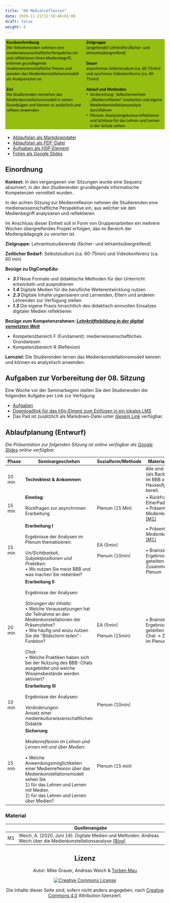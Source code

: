 ```yaml
---
title: "08 Medienreflexion"
date: 2020-11-21T12:59:46+01:00
draft: false
weight: 8
---
```


![](https://raw.githubusercontent.com/Lehrerbildung/Lehrerbildung.github.io/master/GenutzteBilder/Steckbriefe/steckbrief_8.jpg)

* [Ablaufplan als Markdowndatei](https://raw.githubusercontent.com/Lehrerbildung/BKD-github/main/static/mds/8-MedienReflexion.md)
* [Ablaufplan als PDF-Datei](https://github.com/Lehrerbildung/BKD-github/raw/main/content/PDFs/8-MedienReflexion.pdf)
* [Aufgaben als H5P-Element](https://github.com/Lehrerbildung/BKD-github/raw/main/content/h5pElemente/8-MedienReflexion.h5p)
* [Folien als Google Slides]()


## Einordnung 
**Kontext:**
In den vergangenen vier Sitzungen wurde eine Sequenz absolviert, in der den Studierenden grundlegende informatische Kompetenzen vermittelt wurden.

In der achten Sitzung zur Medienreflexion nehmen die Studierenden eine medienwissenschaftliche Perspektive ein, aus welcher sie den Medienbegriff analysieren und reflektieren. 

Im Anschluss dieser Einheit soll in Form von Gruppenarbeiten ein mehrere Wochen übergreifendes Projekt erfolgen, das im Bereich der Medienpädagogik zu verorten ist.

**Zielgruppe:** Lehramtsstudierende (fächer- und lehramtsübergreifend)

**Zeitlicher Bedarf:** Selbststudium (ca. 60-75min) und Videokonferenz (ca. 60 min)

**Bezüge zu DigCompEdu:**
+ ***3.1*** Neue Formate und didaktische Methoden für den Unterricht entwickeln und ausprobieren
+ ***1.4*** Digitale Medien für die berufliche Weiterentwicklung nutzen
+ ***2.3*** Digitale Inhalte organisieren und Lernenden, Eltern und anderen Lehrenden zur Verfügung stellen
+ ***1.3*** Die eigene Praxis hinsichtlich des didaktisch sinnvollen Einsatzes digitaler Medien reflektieren

**Bezüge zum Kompetenzrahmen: *[Lehrkräftebildung in der digital vernetzten Welt](http://www.lehrerbildungsverbund-niedersachsen.de/index.php?s=KompetenzrahmenLehrkraeftebildunginderdigitalvernetztenWelt)*** 
+  Kompetenzbereich F (Fundament): medienwissenschaftliches Grundwissen
+  Kompetenzbereich R (Reflexion)

**Lernziel:** 
Die Studierenden lernen das Medienkonstellationsmodell kennen und können es analystisch anwenden.

## Aufgaben zur Vorbereitung der 08. Sitzung


Eine Woche vor der Seminarbeginn stellen Sie den Studierenden die folgenden  Aufgabe per Link zur Verfügung

* [Aufgaben](https://lehrerbildung.github.io/4_die_sitzungen/f_aufgaben/)
* [Downloadlink für das h5p-Elment zum Einfügen in ein lokales LMS](https://github.com/Lehrerbildung/BKD-github/raw/main/content/h5pElemente/8-medienreflexion.h5p)
* Das Pad ist zusätzlich als Markdown-Datei unter [diesem Link](https://pad.gwdg.de/s/RG91FHjTY#) verfügbar.

## Ablaufplanung (Entwurf)

*Die Präsentation zur folgenden Sitzung ist online verfügbar als [Google Slides](https://docs.google.com/presentation/d/1zUtHXd4MZWBcsZ0RzDAHnm9L8quf6XmOXw7BbT0hN2U/edit?usp=sharing) online verfügbar.*



| Phase | Seminargeschehen | Sozialform/Methode | Material & Anmerkungen |
| -------- | -------- | -------- | -------- |
| 10 min |  **Techniktest & Ankommen** |  |Alle sind bei Rocket.Chat (als Backup), in Stud.IP und im BBB online. Handy und Hausaufgaben liegen bereit.  |
| 15 min | **Einstieg**: <br></br> Rückfragen zur asynchronen Erarbeitung <br></br> |Plenum (15 Min) |   • Rückfragen werden via EtherPad gesammelt <br> • Präsentation *Medienkonstellationsmodell* [[M1]](https://mediastudies.hypotheses.org/2361) |
| 15 min | **Erarbeitung I** <br></br> Ergebnisse der Analysen im Plenum thematisieren: <br></br> *Un/Sichtbarkeit, Subjektpositionen und Praktiken:* <br> • Wo nutzen Sie meist BBB und was machen Sie nebenbei?| EA (5min) <br></br>Plenum (10min) |• Präsentation *Medienkonstellationsmodell* [[M1]](https://mediastudies.hypotheses.org/2361) <br></br> • Brainstorming alleine; Ergebnissicherung in den geteilten Notizen -> Zusammenführung im Plenum|
| 20 min |  **Erarbeitung II** <br></br> Ergebnisse der Analysen: <br></br> *Störungen der Inhalte:* <br> • Welche Voraussetzungen hat die Teilnahme an den Medienkonstellationen der Präsenzlehre? <br> • Wie häufig und wozu nutzen Sie die "Bildschirm teilen"-Funktion? <br></br> *Chat:* <br> • Welche Praktiken haben sich bei der Nutzung des BBB-Chats ausgebildet und welche Wissensbestände werden aktiviert?| EA (5min) <br></br>Plenum (15min) |• Brainstorming alleine; Ergebnissicherung in den geteilten Notizen bzw. im Chat -> Zusammenführung im Plenum | 
|10 min  |**Erarbeitung III** <br></br> Ergebnisse der Analysen: <br></br> *Veränderungen:* <br> Ansatz einer medienkulturwissenschaftlichen Didaktik | Plenum (10min)  |    |
| 15 min |**Sicherung** <br></br> *Medienreflexion im Lehren und Lernen mit und über Medien:* <br><br>  • Welche Anwendungsmöglichkeiten einer Medienreflexion über das Medienkonstellationsmodell sehen Sie <br> 1) für das Lehren und Lernen *mit* Medien <br> 2) für das Lehren und Lernen *über* Medien?| Plenum (15 min) |    |




### Material 
|  | Quellenangabe | 
| -------- | -------- | 
| M1     | Weich, A. (2020, Juni 16). Digitale Medien und Methoden. Andreas Weich über die Medienkonstellationsanalyse [(Blog) ](https://mediastudies.hypotheses.org/2361)



<center>

## Lizenz
*Autor:* Mike Grauer, Andreas Weich & [Torben Mau](https://twitter.com/torbenmau)


<a rel="license" href="http://creativecommons.org/licenses/by/4.0/"><img alt="Creative Commons License" style="border-width:0" src="https://i.creativecommons.org/l/by/4.0/88x31.png" /></a><br/><p>Die Inhalte dieser Seite sind, sofern nicht anders angegeben, nach <a rel="license" href="http://creativecommons.org/licenses/by/4.0/">Creative Commons 4.0</a> Attribution lizenziert.</p>


</center>

